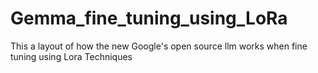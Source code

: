# Gemma_fine_tuning_using_LoRa
This a layout of how the new Google's open source llm works when fine tuning using Lora Techniques
